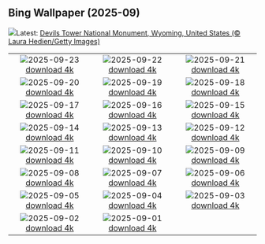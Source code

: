 ## Bing Wallpaper (2025-09)
![](https://www.bing.com/th?id=OHR.BearLodge_EN-IN2528556725_UHD.jpg&w=1000)Latest: [Devils Tower National Monument, Wyoming, United States (© Laura Hedien/Getty Images)](https://www.bing.com/th?id=OHR.BearLodge_EN-IN2528556725_UHD.jpg)

|      |      |      |
| :----: | :----: | :----: |
|![](https://www.bing.com/th?id=OHR.ToucanForest_EN-IN2300582458_UHD.jpg&pid=hp&w=384&h=216&rs=1&c=4)2025-09-23 [download 4k](https://www.bing.com/th?id=OHR.ToucanForest_EN-IN2300582458_UHD.jpg)|![](https://www.bing.com/th?id=OHR.AspenEquinox_EN-IN2120497410_UHD.jpg&pid=hp&w=384&h=216&rs=1&c=4)2025-09-22 [download 4k](https://www.bing.com/th?id=OHR.AspenEquinox_EN-IN2120497410_UHD.jpg)|![](https://www.bing.com/th?id=OHR.IceOtters_EN-IN7472097384_UHD.jpg&pid=hp&w=384&h=216&rs=1&c=4)2025-09-21 [download 4k](https://www.bing.com/th?id=OHR.IceOtters_EN-IN7472097384_UHD.jpg)|
|![](https://www.bing.com/th?id=OHR.OktoberfestSwing_EN-IN7246404187_UHD.jpg&pid=hp&w=384&h=216&rs=1&c=4)2025-09-20 [download 4k](https://www.bing.com/th?id=OHR.OktoberfestSwing_EN-IN7246404187_UHD.jpg)|![](https://www.bing.com/th?id=OHR.ThousandIslands_EN-IN6967814594_UHD.jpg&pid=hp&w=384&h=216&rs=1&c=4)2025-09-19 [download 4k](https://www.bing.com/th?id=OHR.ThousandIslands_EN-IN6967814594_UHD.jpg)|![](https://www.bing.com/th?id=OHR.DunquinIreland_EN-IN2211431419_UHD.jpg&pid=hp&w=384&h=216&rs=1&c=4)2025-09-18 [download 4k](https://www.bing.com/th?id=OHR.DunquinIreland_EN-IN2211431419_UHD.jpg)|
|![](https://www.bing.com/th?id=OHR.YoungMoose_EN-IN1905120338_UHD.jpg&pid=hp&w=384&h=216&rs=1&c=4)2025-09-17 [download 4k](https://www.bing.com/th?id=OHR.YoungMoose_EN-IN1905120338_UHD.jpg)|![](https://www.bing.com/th?id=OHR.OzoneEarth_EN-IN1801873889_UHD.jpg&pid=hp&w=384&h=216&rs=1&c=4)2025-09-16 [download 4k](https://www.bing.com/th?id=OHR.OzoneEarth_EN-IN1801873889_UHD.jpg)|![](https://www.bing.com/th?id=OHR.Echasse_EN-IN1542383073_UHD.jpg&pid=hp&w=384&h=216&rs=1&c=4)2025-09-15 [download 4k](https://www.bing.com/th?id=OHR.Echasse_EN-IN1542383073_UHD.jpg)|
|![](https://www.bing.com/th?id=OHR.HohWaterfall_EN-IN1403285660_UHD.jpg&pid=hp&w=384&h=216&rs=1&c=4)2025-09-14 [download 4k](https://www.bing.com/th?id=OHR.HohWaterfall_EN-IN1403285660_UHD.jpg)|![](https://www.bing.com/th?id=OHR.PointReyesSeashore_EN-IN1229615007_UHD.jpg&pid=hp&w=384&h=216&rs=1&c=4)2025-09-13 [download 4k](https://www.bing.com/th?id=OHR.PointReyesSeashore_EN-IN1229615007_UHD.jpg)|![](https://www.bing.com/th?id=OHR.SpinnerDolphins_EN-IN0873508505_UHD.jpg&pid=hp&w=384&h=216&rs=1&c=4)2025-09-12 [download 4k](https://www.bing.com/th?id=OHR.SpinnerDolphins_EN-IN0873508505_UHD.jpg)|
|![](https://www.bing.com/th?id=OHR.ButterflyBeach_EN-IN0695823552_UHD.jpg&pid=hp&w=384&h=216&rs=1&c=4)2025-09-11 [download 4k](https://www.bing.com/th?id=OHR.ButterflyBeach_EN-IN0695823552_UHD.jpg)|![](https://www.bing.com/th?id=OHR.YorkshireHay_EN-IN0275886002_UHD.jpg&pid=hp&w=384&h=216&rs=1&c=4)2025-09-10 [download 4k](https://www.bing.com/th?id=OHR.YorkshireHay_EN-IN0275886002_UHD.jpg)|![](https://www.bing.com/th?id=OHR.SwissSquirrel_EN-IN0066763187_UHD.jpg&pid=hp&w=384&h=216&rs=1&c=4)2025-09-09 [download 4k](https://www.bing.com/th?id=OHR.SwissSquirrel_EN-IN0066763187_UHD.jpg)|
|![](https://www.bing.com/th?id=OHR.OrchardLibrary_EN-IN9883780906_UHD.jpg&pid=hp&w=384&h=216&rs=1&c=4)2025-09-08 [download 4k](https://www.bing.com/th?id=OHR.OrchardLibrary_EN-IN9883780906_UHD.jpg)|![](https://www.bing.com/th?id=OHR.BlueGdansk_EN-IN9703793186_UHD.jpg&pid=hp&w=384&h=216&rs=1&c=4)2025-09-07 [download 4k](https://www.bing.com/th?id=OHR.BlueGdansk_EN-IN9703793186_UHD.jpg)|![](https://www.bing.com/th?id=OHR.SunsetPier_EN-IN9369889790_UHD.jpg&pid=hp&w=384&h=216&rs=1&c=4)2025-09-06 [download 4k](https://www.bing.com/th?id=OHR.SunsetPier_EN-IN9369889790_UHD.jpg)|
|![](https://www.bing.com/th?id=OHR.BoatraceOnam_EN-IN9170886628_UHD.jpg&pid=hp&w=384&h=216&rs=1&c=4)2025-09-05 [download 4k](https://www.bing.com/th?id=OHR.BoatraceOnam_EN-IN9170886628_UHD.jpg)|![](https://www.bing.com/th?id=OHR.WrestlingBears_EN-IN9132458412_UHD.jpg&pid=hp&w=384&h=216&rs=1&c=4)2025-09-04 [download 4k](https://www.bing.com/th?id=OHR.WrestlingBears_EN-IN9132458412_UHD.jpg)|![](https://www.bing.com/th?id=OHR.TrulliHouses_EN-IN4494179096_UHD.jpg&pid=hp&w=384&h=216&rs=1&c=4)2025-09-03 [download 4k](https://www.bing.com/th?id=OHR.TrulliHouses_EN-IN4494179096_UHD.jpg)|
|![](https://www.bing.com/th?id=OHR.DeadvleiTrees_EN-IN4217239314_UHD.jpg&pid=hp&w=384&h=216&rs=1&c=4)2025-09-02 [download 4k](https://www.bing.com/th?id=OHR.DeadvleiTrees_EN-IN4217239314_UHD.jpg)|![](https://www.bing.com/th?id=OHR.PerseidsPine_EN-IN9650707879_UHD.jpg&pid=hp&w=384&h=216&rs=1&c=4)2025-09-01 [download 4k](https://www.bing.com/th?id=OHR.PerseidsPine_EN-IN9650707879_UHD.jpg)|